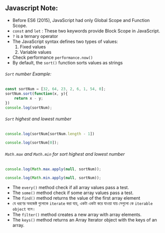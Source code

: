 ## Javascript Note:

- Before ES6 (2015), JavaScript had only Global Scope and Function Scope.
- `const` and `let` : These two keywords provide Block Scope in JavaScript.
- `?` is a ternary operator
- The JavaScript syntax defines two types of values:
  1. Fixed values
  2. Variable values
- Check performance `performance.now()`
- By default, the `sort()` function sorts values as strings
###### `Sort` number Example:
``` javascript
const sortNum = [32, 64, 23, 2, 6, 1, 54, 0];
sortNum.sort(function(x, y){
    return x - y;
})
console.log(sortNum);
```
###### `Sort` highest and lowest number
``` javascript
console.log(sortNum[sortNum.length - 1])
```
``` javascript
console.log(sortNum[0]);
```
###### `Math.max` and `Math.min` for sort highest and lowest number
``` javascript
console.log(Math.max.apply(null, sortNum));
```
``` javascript
console.log(Math.min.apply(null, sortNum));
```
- The `every()` method check if all array values pass a test.
- The `some()` method check if some array values pass a test.
- The `find()` method returns the value of the first array element
- যে ধরণের অবজেক্ট গুলোকে `iterate` করা যায়, একটা একটা করে যাওয়া যায় সেগুলো কে `iterable object` বলে।
- The `filter()` method creates a new array with array elements.
- The `keys()` method returns an Array Iterator object with the keys of an array.